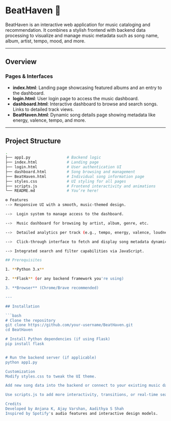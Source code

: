 # BeatHaven 🎵
BeatHaven is an interactive web application for music cataloging and recommendation. It combines a stylish frontend with backend data processing to visualize and manage music metadata such as song name, album, artist, tempo, mood, and more.

---

## Overview

### Pages & Interfaces
- **index.html**: Landing page showcasing featured albums and an entry to the dashboard.
- **login.html**: User login page to access the music dashboard.
- **dashboard.html**: Interactive dashboard to browse and search songs. Links to detailed track views.
- **BeatHaven.html**: Dynamic song details page showing metadata like energy, valence, tempo, and more.


---

## Project Structure

```bash
.
├── app1.py                # Backend logic
├── index.html             # Landing page
├── login.html             # User authentication UI
├── dashboard.html         # Song browsing and management
├── BeatHaven.html         # Individual song information page
├── styles.css             # UI styling for all pages
├── scripts.js             # Frontend interactivity and animations
└── README.md              # You’re here!

⚙️ Features
--> Responsive UI with a smooth, music-themed design.

-->  Login system to manage access to the dashboard.

-->  Music dashboard for browsing by artist, album, genre, etc.

-->  Detailed analytics per track (e.g., tempo, energy, valence, loudness).

-->  Click-through interface to fetch and display song metadata dynamically.

--> Integrated search and filter capabilities via JavaScript.

## Prerequisites

1. **Python 3.x**

2. **Flask** (or any backend framework you're using)

3. **Browser** (Chrome/Brave recommended)

---

## Installation

```bash
# Clone the repository
git clone https://github.com/your-username/BeatHaven.git
cd BeatHaven

# Install Python dependencies (if using Flask)
pip install flask


# Run the backend server (if applicable)
python app1.py

Customization
Modify styles.css to tweak the UI theme.

Add new song data into the backend or connect to your existing music database.

Use scripts.js to add more interactivity, transitions, or real-time search filtering.

Credits
Developed by Anjana K, Ajay Varshan, Aadithya S Shah
Inspired by Spotify's audio features and interactive design models.
